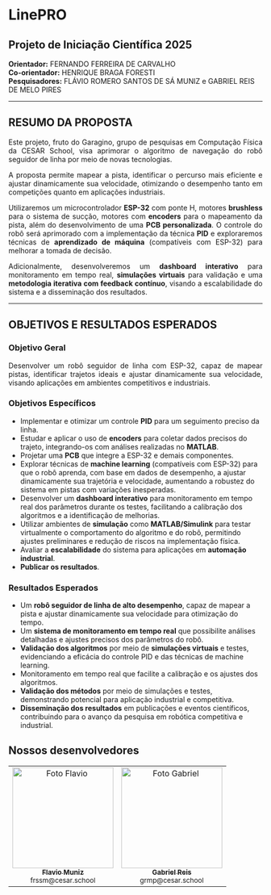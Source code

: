 # LinePRO
## Projeto de Iniciação Científica 2025

**Orientador:** FERNANDO FERREIRA DE CARVALHO  
**Co-orientador:** HENRIQUE BRAGA FORESTI  
**Pesquisadores:** FLÁVIO ROMERO SANTOS DE SÁ MUNIZ e GABRIEL REIS DE MELO PIRES  

---

## RESUMO DA PROPOSTA  
<p align="justify">
Este projeto, fruto do Garagino, grupo de pesquisas em Computação Física da CESAR School, visa aprimorar o algoritmo de navegação do robô seguidor de linha por meio de novas tecnologias. 
</p>
<p align="justify">
A proposta permite mapear a pista, identificar o percurso mais eficiente e ajustar dinamicamente sua velocidade, otimizando o desempenho tanto em competições quanto em aplicações industriais.  
</p>
<p align="justify">
Utilizaremos um microcontrolador <b>ESP-32</b> com ponte H, motores <b>brushless</b> para o sistema de sucção, motores com <b>encoders</b> para o mapeamento da pista, além do desenvolvimento de uma <b>PCB personalizada</b>. O controle do robô será aprimorado com a implementação da técnica <b>PID</b> e exploraremos técnicas de <b>aprendizado de máquina</b> (compatíveis com ESP-32) para melhorar a tomada de decisão. 
</p>
<p align="justify">
Adicionalmente, desenvolveremos um <b>dashboard interativo</b> para monitoramento em tempo real, <b>simulações virtuais</b> para validação e uma <b>metodologia iterativa com feedback contínuo</b>, visando a escalabilidade do sistema e a disseminação dos resultados.  
</p>

---

## OBJETIVOS E RESULTADOS ESPERADOS  

### Objetivo Geral  
<p align="justify">
Desenvolver um robô seguidor de linha com ESP-32, capaz de mapear pistas, identificar trajetos ideais e ajustar dinamicamente sua velocidade, visando aplicações em ambientes competitivos e industriais. 
</p>

### Objetivos Específicos
<p align="justify">
  
- Implementar e otimizar um controle **PID** para um seguimento preciso da linha.
- Estudar e aplicar o uso de **encoders** para coletar dados precisos do trajeto, integrando-os com análises realizadas no **MATLAB**.
- Projetar uma **PCB** que integre a ESP-32 e demais componentes.
- Explorar técnicas de **machine learning** (compatíveis com ESP-32) para que o robô aprenda, com base em dados de desempenho, a ajustar dinamicamente sua trajetória e velocidade, aumentando a robustez do sistema em pistas com variações inesperadas.
- Desenvolver um **dashboard interativo** para monitoramento em tempo real dos parâmetros durante os testes, facilitando a calibração dos algoritmos e a identificação de melhorias.
- Utilizar ambientes de **simulação** como **MATLAB/Simulink** para testar virtualmente o comportamento do algoritmo e do robô, permitindo ajustes preliminares e redução de riscos na implementação física.
- Avaliar a **escalabilidade** do sistema para aplicações em **automação industrial**.
- **Publicar os resultados**.
</p>

### Resultados Esperados  
<p align="justify">
  
- Um **robô seguidor de linha de alto desempenho**, capaz de mapear a pista e ajustar dinamicamente sua velocidade para otimização do tempo.  
- Um **sistema de monitoramento em tempo real** que possibilite análises detalhadas e ajustes precisos dos parâmetros do robô.  
- **Validação dos algoritmos** por meio de **simulações virtuais** e testes, evidenciando a eficácia do controle PID e das técnicas de machine learning.  
- Monitoramento em tempo real que facilite a calibração e os ajustes dos algoritmos.  
- **Validação dos métodos** por meio de simulações e testes, demonstrando potencial para aplicação industrial e competitiva.  
- **Disseminação dos resultados** em publicações e eventos científicos, contribuindo para o avanço da pesquisa em robótica competitiva e industrial.  
</p>

## Nossos desenvolvedores
<table>
  <tr>
    <td align="center">
      <a href="https://github.com/flavio-muniz">
        <img src="https://avatars.githubusercontent.com/u/116359369?v=4" width="200px;" alt="Foto Flavio"/><br>
        <sub>
          <b>Flavio Muniz</b>
        </sub>
      </a>
      <br>
      <sub>frssm@cesar.school</sub>
    </td>
    <td align="center">
      <a href="https://github.com/grmp13">
        <img src="https://avatars.githubusercontent.com/u/80278946?v=4" width="200px;" alt="Foto Gabriel"/><br>
        <sub>
          <b>Gabriel Reis</b>
        </sub>
      </a>
      <br>
      <sub>grmp@cesar.school</sub>
    </td>
  </tr>
</table>
<br>
